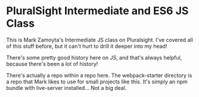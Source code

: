 # PluralSight Intermediate and ES6 JS Class

This is Mark Zamoyta's Intermediate JS class on Pluralsight.  I've covered all of this stuff
before, but it can't hurt to drill it deeper into my head!

There's some pretty good history here on JS, and that's always helpful, because there's been
a lot of history!  

There's actually a repo within a repo here.  The webpack-starter directory is a repo that
Mark likes to use for small projects like this.  It's simply an npm bundle with live-server
installed...   Not a big deal.
